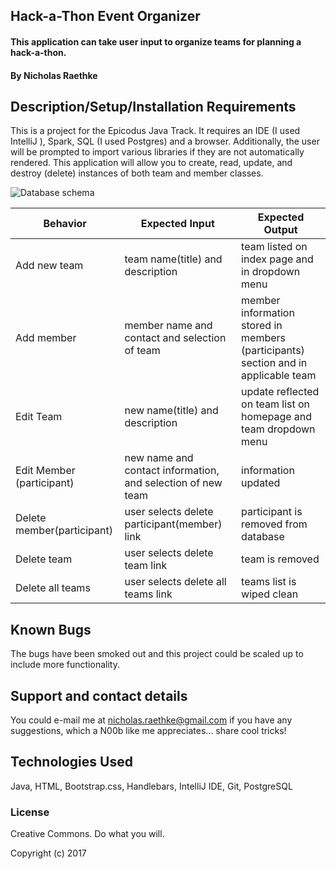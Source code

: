 ## Hack-a-Thon Event Organizer

#### This application can take user input to organize teams for planning a hack-a-thon.

#### By Nicholas Raethke

## Description/Setup/Installation Requirements

This is a project for the Epicodus Java Track.  It requires an IDE (I used IntelliJ ), Spark, SQL (I used Postgres) and a browser.  Additionally, the user will be prompted to import various libraries if they are not automatically rendered.  This application will allow you to create, read, update, and destroy (delete) instances of both team and member classes.  


![Database schema](/public/images/schema.JPG "Schema")

| Behavior |Expected Input | Expected Output |
| --- | --- | --- |
| Add new team| team name(title) and description | team listed on index page and in dropdown menu|
| Add member |member name and contact and selection of team| member information stored in members (participants) section and in applicable team|
| Edit Team | new name(title) and description | update reflected on team list on homepage and team dropdown menu |
| Edit Member (participant) | new name and contact information, and selection of new team | information updated | 
|Delete member(participant)| user selects delete participant(member) link |participant is removed from database |
|Delete team |  user selects delete team link| team is removed |
|Delete all teams | user selects delete all teams link| teams list is wiped clean|

## Known Bugs

The bugs have been smoked out and this project could be scaled up to include more functionality.

## Support and contact details

You could e-mail me at nicholas.raethke@gmail.com if you have any suggestions, which a N00b like me appreciates... share cool tricks!

## Technologies Used

Java, HTML, Bootstrap.css, Handlebars, IntelliJ IDE, Git, PostgreSQL

### License

Creative Commons. Do what you will.

Copyright (c) 2017